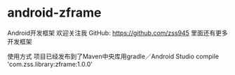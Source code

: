 # android-zframe
Android开发框架
欢迎关注我 GitHub: https://github.com/zss945 里面还有更多开发框架

使用方式
项目已经发布到了Maven中央库用gradle／Android Studio
compile 'com.zss.library:zframe:1.0.0'

